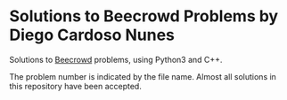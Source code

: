 # Solutions to Beecrowd Problems by Diego Cardoso Nunes

Solutions to [Beecrowd](https://beecrowd.com.br/) problems, using Python3 and C++.

The problem number is indicated by the file name. Almost all solutions in this repository have been accepted.
